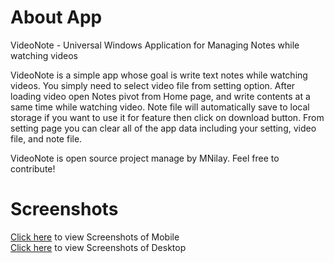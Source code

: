 # About App
VideoNote - Universal Windows Application for Managing Notes while watching videos

VideoNote is a simple app whose goal is write text notes while watching videos. You simply need to select video file from setting option. After loading video open Notes pivot from Home page, and write contents at a same time while watching video. Note file will automatically save to local storage if you want to use it for feature then click on download button. From setting page you can clear all of the app data including your setting, video file, and note file.

VideoNote is open source project manage by MNilay. Feel free to contribute!

# Screenshots
[Click here](https://github.com/mehtanilay10/VideoNote-UWP-App/wiki/About-App#mobile-screenshots) to view Screenshots of Mobile<br>
[Click here](https://github.com/mehtanilay10/VideoNote-UWP-App/wiki/About-App#desktop-screenshots) to view Screenshots of Desktop
